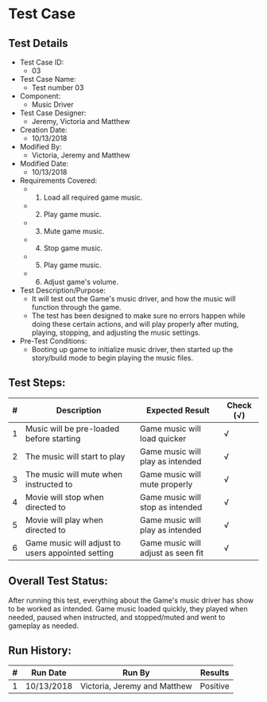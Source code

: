 # Test Case 

## Test Details

* Test Case ID:
  * 03
* Test Case Name:
  * Test number 03
* Component: 
  * Music Driver  
* Test Case Designer:
  * Jeremy, Victoria and Matthew
* Creation Date:
  * 10/13/2018
* Modified By:
  * Victoria, Jeremy and Matthew
* Modified Date:
  * 10/13/2018
* Requirements Covered:
  * 1. Load all required game music.
  * 2. Play game music.
  * 3. Mute game music.
  * 4. Stop game music.
  * 5. Play game music.
  * 6. Adjust game's volume.
* Test Description/Purpose:
  * It will test out the Game's music driver, and how the music will function through the game.
  * The test has been designed to make sure no errors happen while doing these certain actions, and will play 
  properly after muting, playing, stopping, and adjusting the music settings. 
* Pre-Test Conditions:
  * Booting up game to initialize music driver, then started up the story/build mode to begin playing the music files.
## Test Steps: 
| # | Description | Expected Result | Check (√) |
| --- | --- | --- | --- |
| 1 | Music will be pre-loaded before starting | Game music will load quicker | √ |			
| 2 | The music will start to play | Game music will play as intended | √ |			
| 3 | The music will mute when instructed to | Game music will mute properly | √ |			
| 4 | Movie will stop when directed to | Game music will stop as intended| √ |			
| 5 | Movie will play when directed to | Game music will play as intended | √ |			
| 6 | Game music will adjust to users appointed setting | Game music will adjust as seen fit | √ |			
	

## Overall Test Status:
After running this test, everything about the Game's music driver has show to be worked as intended. Game music loaded quickly, they played when needed, paused when instructed, and stopped/muted and went to gameplay as needed.


## Run History:
| # |	Run Date |	Run By |	Results |
| --- | --- | --- | --- |
| 1 | 10/13/2018 | Victoria, Jeremy and Matthew | Positive |			
		
